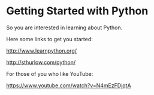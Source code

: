 Getting Started with Python
===========================

So you are interested in learning about Python.

Here some links to get you started:

http://www.learnpython.org/

http://sthurlow.com/python/

For those of you who like YouTube:

https://www.youtube.com/watch?v=N4mEzFDjqtA
